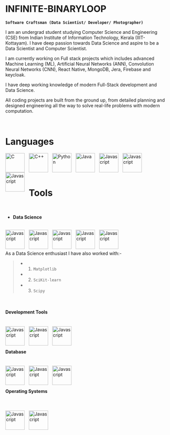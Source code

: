 # INFINITE-BINARYLOOP

**`Software Craftsman (Data Scientist/ Developer/ Photographer)`**

I am an undergrad student studying Computer Science and Engineering (CSE) from Indian Institute of Information Technology, Kerala (IIIT-Kottayam). I have deep passion towards Data Science and aspire to be a Data Scientist and Computer Scientist. 

I am currently working on Full stack projects which includes advanced Machine Learning (ML), Artificial Neural Networks (ANN), Convolution Neural Networks (CNN), React Native, MongoDB, Jera, Firebase and keycloak.

I have deep working knowledge of modern Full-Stack development and Data Science.

All coding projects are built from the ground up, from detailed planning and designed engineering all the way to solve real-life problems with modern computation.

<br>

# Languages

<img align="left" alt="C" width="60px" style="padding-right:10px;" src="https://cdn.jsdelivr.net/gh/devicons/devicon/icons/c/c-original.svg"/>

<img align="left" alt="C++" width="60px" style="padding-right:10px;" src="https://cdn.jsdelivr.net/gh/devicons/devicon/icons/cplusplus/cplusplus-original.svg"/>

<img align="left" alt="Python" width="60px" style="padding-right:10px;" src="https://cdn.jsdelivr.net/gh/devicons/devicon/icons/python/python-original.svg" />

<img align="left" alt="Java" width="60px" style="padding-right:10px;" src="https://cdn.jsdelivr.net/gh/devicons/devicon/icons/java/java-original.svg" />
 
<img align="left" alt="Javascript" width="60px" style="padding-right:10px;" src="https://cdn.jsdelivr.net/gh/devicons/devicon/icons/javascript/javascript-original.svg" />
          
<img align="left" alt="Javascript" width="60px" style="padding-right:10px;" src="https://cdn.jsdelivr.net/gh/devicons/devicon/icons/dart/dart-original.svg" />

<img align="left" alt="Javascript" width="60px" style="padding-right:10px;" src="https://cdn.jsdelivr.net/gh/devicons/devicon/icons/bash/bash-original.svg"/>

<br>
<br>
<br>
<br>

# Tools

<br>

* **Data Science**

<br>
<img align="left" alt="Javascript" width="60px" style="padding-right:10px;" src="https://cdn.jsdelivr.net/gh/devicons/devicon/icons/tensorflow/tensorflow-original.svg" />

<img align="left" alt="Javascript" width="60px" style="padding-right:10px;" src="https://cdn.jsdelivr.net/gh/devicons/devicon/icons/pytorch/pytorch-original.svg" />

<img align="left" alt="Javascript" width="60px" style="padding-right:10px;" src="https://cdn.jsdelivr.net/gh/devicons/devicon/icons/numpy/numpy-original.svg" />

<img align="left" alt="Javascript" width="60px" style="padding-right:10px;" src="https://cdn.jsdelivr.net/gh/devicons/devicon/icons/pandas/pandas-original.svg" />

<img align="left" alt="Javascript" width="60px" style="padding-right:10px;" src="https://cdn.jsdelivr.net/gh/devicons/devicon/icons/jupyter/jupyter-original-wordmark.svg"/>

<br>
<br>
<br>


 As a Data Science enthusiast I have also worked with:-
 
 > * 1. `Matplotlib`
 > * 2. `SciKit-learn`
 > * 3. `Scipy`

<br/>

#### Development Tools
<br/>

<img align="left" alt="Javascript" width="60px" style="padding-right:10px;" src="https://cdn.jsdelivr.net/gh/devicons/devicon/icons/react/react-original.svg" />

<img align="left" alt="Javascript" width="60px" style="padding-right:10px;" src="https://cdn.jsdelivr.net/gh/devicons/devicon/icons/flutter/flutter-original.svg" />

<img align="left" alt="Javascript" width="60px" style="padding-right:10px;" src="https://cdn.jsdelivr.net/gh/devicons/devicon/icons/android/android-original.svg" />
          
<br/>
<br/>
<br/>

#### Database

<br/>

<img align="left" alt="Javascript" width="60px" style="padding-right:10px;"  src="https://cdn.jsdelivr.net/gh/devicons/devicon/icons/mongodb/mongodb-original-wordmark.svg" />

<img align="left" alt="Javascript" width="60px" style="padding-right:10px;" src="https://cdn.jsdelivr.net/gh/devicons/devicon/icons/mysql/mysql-plain.svg" />
            
<img align="left" alt="Javascript" width="60px" style="padding-right:10px;" src="https://cdn.jsdelivr.net/gh/devicons/devicon/icons/sqlite/sqlite-original.svg" />

<br/>
<br/>
<br/>
            
#### Operating Systems

<br/>
<br/>

<img align="left" alt="Javascript" width="60px" style="padding-right:10px;" src="https://cdn.jsdelivr.net/gh/devicons/devicon/icons/windows8/windows8-original-wordmark.svg" />
            
<img align="left" alt="Javascript" width="60px" style="padding-right:10px;" src="https://cdn.jsdelivr.net/gh/devicons/devicon/icons/debian/debian-original-wordmark.svg" />
          
          
          






          
          
          

          


          
          







